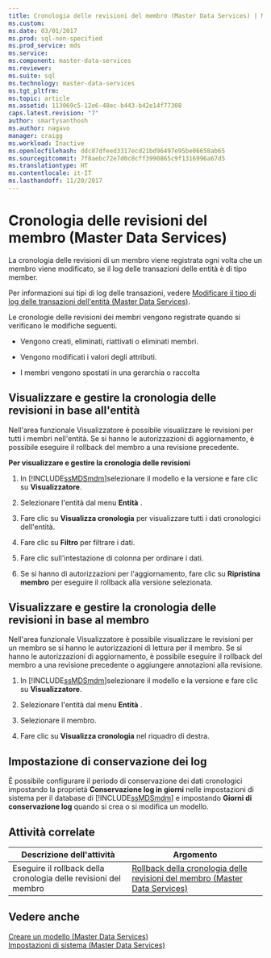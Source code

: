 ```yaml
---
title: Cronologia delle revisioni del membro (Master Data Services) | Microsoft Docs
ms.custom: 
ms.date: 03/01/2017
ms.prod: sql-non-specified
ms.prod_service: mds
ms.service: 
ms.component: master-data-services
ms.reviewer: 
ms.suite: sql
ms.technology: master-data-services
ms.tgt_pltfrm: 
ms.topic: article
ms.assetid: 113069c5-12e6-48ec-b443-b42e14f77308
caps.latest.revision: "7"
author: smartysanthosh
ms.author: nagavo
manager: craigg
ms.workload: Inactive
ms.openlocfilehash: ddc87dfeed3317ecd21bd96497e95be06658ab65
ms.sourcegitcommit: 7f8aebc72e7d0c8cff3990865c9f1316996a67d5
ms.translationtype: HT
ms.contentlocale: it-IT
ms.lasthandoff: 11/20/2017
---
```

# <a name="member-revision-history-master-data-services"></a>Cronologia delle revisioni del membro (Master Data Services)
  La cronologia delle revisioni di un membro viene registrata ogni volta che un membro viene modificato, se il log delle transazioni delle entità è di tipo member.  
  
 Per informazioni sui tipi di log delle transazioni, vedere [Modificare il tipo di log delle transazioni dell'entità &#40;Master Data Services&#41;](../master-data-services/change-the-entity-transaction-log-type-master-data-services.md).  
  
 Le cronologie delle revisioni dei membri vengono registrate quando si verificano le modifiche seguenti.  
  
-   Vengono creati, eliminati, riattivati o eliminati membri.  
  
-   Vengono modificati i valori degli attributi.  
  
-   I membri vengono spostati in una gerarchia o raccolta  
  
## <a name="view-and-manage-revision-history-by-entity"></a>Visualizzare e gestire la cronologia delle revisioni in base all'entità  
 Nell'area funzionale Visualizzatore è possibile visualizzare le revisioni per tutti i membri nell'entità. Se si hanno le autorizzazioni di aggiornamento, è possibile eseguire il rollback del membro a una revisione precedente.  
  
 **Per visualizzare e gestire la cronologia delle revisioni**  
  
1.  In [!INCLUDE[ssMDSmdm](../includes/ssmdsmdm-md.md)]selezionare il modello e la versione e fare clic su **Visualizzatore**.  
  
2.  Selezionare l'entità dal menu **Entità** .  
  
3.  Fare clic su **Visualizza cronologia** per visualizzare tutti i dati cronologici dell'entità.  
  
4.  Fare clic su **Filtro** per filtrare i dati.  
  
5.  Fare clic sull'intestazione di colonna per ordinare i dati.  
  
6.  Se si hanno di autorizzazioni per l'aggiornamento, fare clic su **Ripristina membro** per eseguire il rollback alla versione selezionata.  
  
## <a name="view-and-manage-revision-history-by-member"></a>Visualizzare e gestire la cronologia delle revisioni in base al membro  
 Nell'area funzionale Visualizzatore è possibile visualizzare le revisioni per un membro se si hanno le autorizzazioni di lettura per il membro. Se si hanno le autorizzazioni di aggiornamento, è possibile eseguire il rollback del membro a una revisione precedente o aggiungere annotazioni alla revisione.  
  
1.  In [!INCLUDE[ssMDSmdm](../includes/ssmdsmdm-md.md)]selezionare il modello e la versione e fare clic su **Visualizzatore**.  
  
2.  Selezionare l'entità dal menu **Entità** .  
  
3.  Selezionare il membro.  
  
4.  Fare clic su **Visualizza cronologia** nel riquadro di destra.  
  
## <a name="log-retention-setting"></a>Impostazione di conservazione dei log  
 È possibile configurare il periodo di conservazione dei dati cronologici impostando la proprietà **Conservazione log in giorni** nelle impostazioni di sistema per il database di [!INCLUDE[ssMDSmdm](../includes/ssmdsmdm-md.md)] e impostando **Giorni di conservazione log** quando si crea o si modifica un modello.  
  
## <a name="related-task"></a>Attività correlate  
  
|Descrizione dell'attività|Argomento|  
|----------------------|-----------|  
|Eseguire il rollback della cronologia delle revisioni del membro|[Rollback della cronologia delle revisioni del membro &#40;Master Data Services&#41;](../master-data-services/rollback-member-revision-history-master-data-services.md)|  
  
## <a name="see-also"></a>Vedere anche  
 [Creare un modello &#40;Master Data Services&#41;](../master-data-services/create-a-model-master-data-services.md)   
 [Impostazioni di sistema &#40;Master Data Services&#41;](../master-data-services/system-settings-master-data-services.md)  
  
  
